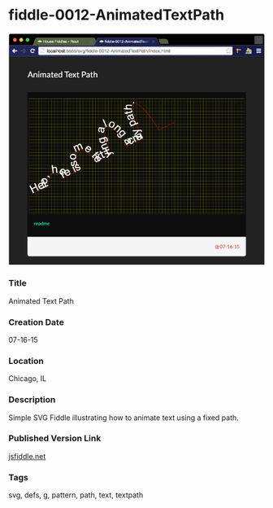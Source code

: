 fiddle-0012-AnimatedTextPath
======

![Screenshot](screenshot.png)


### Title

Animated Text Path


### Creation Date

07-16-15


### Location

Chicago, IL


### Description

Simple SVG Fiddle illustrating how to animate text using a fixed path.


### Published Version Link

[jsfiddle.net](http://jsfiddle.net/bradyhouse/zsp8q581/)


### Tags

svg, defs, g, pattern, path, text, textpath

